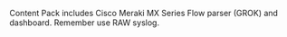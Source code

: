 Content Pack includes Cisco Meraki MX Series Flow parser (GROK) and dashboard. Remember use RAW syslog.
